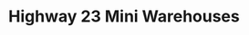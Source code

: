 ---
title: "Highway 23 Mini Warehouses"
url: /batesburg-leesville/highway-23-mini-warehouses/
shop: storage rental
---